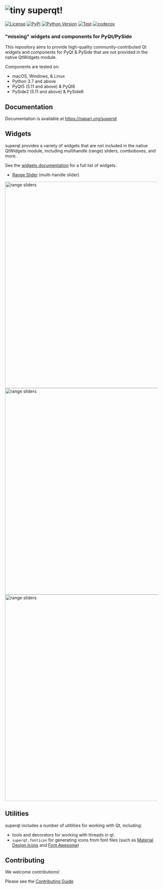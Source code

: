 # ![tiny](https://user-images.githubusercontent.com/1609449/120636353-8c3f3800-c43b-11eb-8732-a14dec578897.png)  superqt!

[![License](https://img.shields.io/pypi/l/superqt.svg?color=green)](https://github.com/napari/superqt/raw/master/LICENSE)
[![PyPI](https://img.shields.io/pypi/v/superqt.svg?color=green)](https://pypi.org/project/superqt)
[![Python
Version](https://img.shields.io/pypi/pyversions/superqt.svg?color=green)](https://python.org)
[![Test](https://github.com/napari/superqt/actions/workflows/test_and_deploy.yml/badge.svg)](https://github.com/napari/superqt/actions/workflows/test_and_deploy.yml)
[![codecov](https://codecov.io/gh/napari/superqt/branch/main/graph/badge.svg?token=dcsjgl1sOi)](https://codecov.io/gh/napari/superqt)

###  "missing" widgets and components for PyQt/PySide

This repository aims to provide high-quality community-contributed Qt widgets and components for PyQt & PySide
that are not provided in the native QtWidgets module.

Components are tested on:

- macOS, Windows, & Linux
- Python 3.7 and above
- PyQt5 (5.11 and above) & PyQt6
- PySide2 (5.11 and above) & PySide6

## Documentation

Documentation is available at https://napari.org/superqt

## Widgets

superqt provides a variety of widgets that are not included in the native QtWidgets module, including multihandle (range) sliders, comboboxes, and more.

See the [widgets documentation](https://napari.org/superqt/widgets) for a full list of widgets.

- [Range Slider](docs/sliders.md#range-slider) (multi-handle slider)

<img src="https://raw.githubusercontent.com/napari/superqt/main/docs/images/demo_darwin10.png" alt="range sliders" width=680>


<img src="https://raw.githubusercontent.com/napari/superqt/main/docs/images/labeled_qslider.png" alt="range sliders" width=680>

<img src="https://raw.githubusercontent.com/napari/superqt/main/docs/images/labeled_range.png" alt="range sliders" width=680>

## Utilities

superqt includes a number of utitlities for working with Qt, including:

- tools and decorators for working with threads in qt.
- `superqt.fonticon` for generating icons from font files (such as [Material Design Icons](https://materialdesignicons.com/) and [Font Awesome](https://fontawesome.com/))

## Contributing

We welcome contributions!

Please see the [Contributing Guide](CONTRIBUTING.md)
